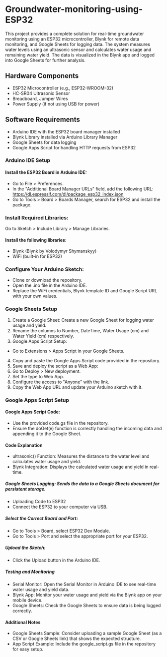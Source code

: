 # Groundwater-monitoring-using-ESP32
This project provides a complete solution for real-time groundwater monitoring using an ESP32 microcontroller, Blynk for remote data monitoring, and Google Sheets for logging data. The system measures water levels using an ultrasonic sensor and calculates water usage and remaining water yield. The data is visualized in the Blynk app and logged into Google Sheets for further analysis.

## Hardware Components
- ESP32 Microcontroller (e.g., ESP32-WROOM-32)
- HC-SR04 Ultrasonic Sensor
- Breadboard, Jumper Wires
- Power Supply (if not using USB for power)

## Software Requirements
- Arduino IDE with the ESP32 board manager installed
- Blynk Library installed via Arduino Library Manager
- Google Sheets for data logging
- Google Apps Script for handling HTTP requests from ESP32


### Arduino IDE Setup

#### Install the ESP32 Board in Arduino IDE:
- Go to File > Preferences.
- In the "Additional Board Manager URLs" field, add the following URL:
https://dl.espressif.com/dl/package_esp32_index.json
- Go to Tools > Board > Boards Manager, search for ESP32 and install the package.
### Install Required Libraries:
Go to Sketch > Include Library > Manage Libraries.
#### Install the following libraries:
- Blynk (Blynk by Volodymyr Shymanskyy)
- WiFi (built-in for ESP32)
### Configure Your Arduino Sketch:
- Clone or download the repository.
- Open the .ino file in the Arduino IDE.
- Replace the WiFi credentials, Blynk template ID and Google Script URL with your own values.
### Google Sheets Setup

1. Create a Google Sheet:
Create a new Google Sheet for logging water usage and yield.
2. Rename the columns to Number, DateTime, Water Usage (cm) and Water Yield (cm) respectively.
3. Google Apps Script Setup:
- Go to Extensions > Apps Script in your Google Sheets.
4. Copy and paste the Google Apps Script code provided in the repository.
5. Save and deploy the script as a Web App:
6. Go to Deploy > New deployment.
7. Set the type to Web App.
8. Configure the access to "Anyone" with the link.
9. Copy the Web App URL and update your Arduino sketch with it.
### Google Apps Script Setup

#### Google Apps Script Code:
- Use the provided code.gs file in the repository.
- Ensure the doGet(e) function is correctly handling the incoming data and appending it to the Google Sheet.
#### Code Explanation
- ultrasonic() Function: Measures the distance to the water level and calculates water usage and yield.
- Blynk Integration: Displays the calculated water usage and yield in real-time.
#####  Google Sheets Logging: Sends the data to a Google Sheets document for persistent storage.
- Uploading Code to ESP32
- Connect the ESP32 to your computer via USB.
#####  Select the Correct Board and Port:
- Go to Tools > Board, select ESP32 Dev Module.
- Go to Tools > Port and select the appropriate port for your ESP32.
#####  Upload the Sketch:
- Click the Upload button in the Arduino IDE.
#####  Testing and Monitoring
- Serial Monitor: Open the Serial Monitor in Arduino IDE to see real-time water usage and yield data.
- Blynk App: Monitor your water usage and yield via the Blynk app on your mobile device.
- Google Sheets: Check the Google Sheets to ensure data is being logged correctly.
####  Additional Notes
- Google Sheets Sample: Consider uploading a sample Google Sheet (as a CSV or Google Sheets link) that shows the expected structure.
- App Script Example: Include the google_script.gs file in the repository for easy setup.

